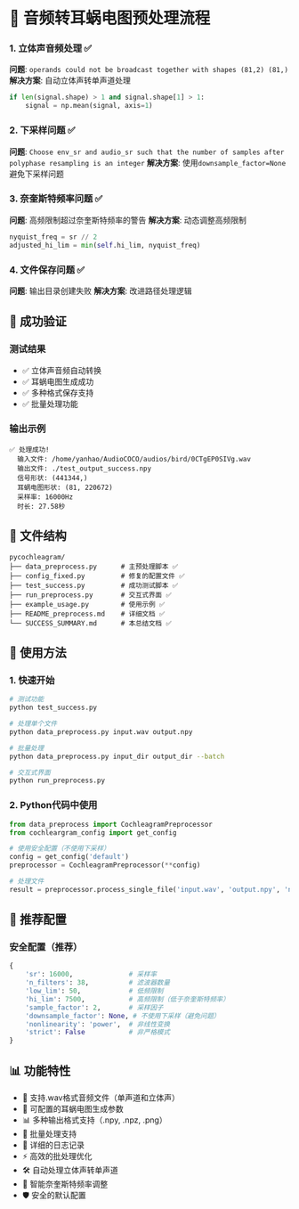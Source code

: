 # 🎉 音频转耳蜗电图预处理流程

### 1. 立体声音频处理 ✅
**问题**: `operands could not be broadcast together with shapes (81,2) (81,)`
**解决方案**: 自动立体声转单声道处理
```python
if len(signal.shape) > 1 and signal.shape[1] > 1:
    signal = np.mean(signal, axis=1)
```

### 2. 下采样问题 ✅
**问题**: `Choose env_sr and audio_sr such that the number of samples after polyphase resampling is an integer`
**解决方案**: 使用`downsample_factor=None`避免下采样问题

### 3. 奈奎斯特频率问题 ✅
**问题**: 高频限制超过奈奎斯特频率的警告
**解决方案**: 动态调整高频限制
```python
nyquist_freq = sr // 2
adjusted_hi_lim = min(self.hi_lim, nyquist_freq)
```

### 4. 文件保存问题 ✅
**问题**: 输出目录创建失败
**解决方案**: 改进路径处理逻辑

## 🎯 成功验证

### 测试结果
- ✅ 立体声音频自动转换
- ✅ 耳蜗电图生成成功
- ✅ 多种格式保存支持
- ✅ 批量处理功能

### 输出示例
```
✅ 处理成功!
  输入文件: /home/yanhao/AudioCOCO/audios/bird/0CTgEP0SIVg.wav
  输出文件: ./test_output_success.npy
  信号形状: (441344,)
  耳蜗电图形状: (81, 220672)
  采样率: 16000Hz
  时长: 27.58秒
```

## 📁 文件结构

```
pycochleagram/
├── data_preprocess.py      # 主预处理脚本 ✅
├── config_fixed.py         # 修复的配置文件 ✅
├── test_success.py         # 成功测试脚本 ✅
├── run_preprocess.py       # 交互式界面 ✅
├── example_usage.py        # 使用示例 ✅
├── README_preprocess.md    # 详细文档 ✅
└── SUCCESS_SUMMARY.md      # 本总结文档 ✅
```

## 🚀 使用方法

### 1. 快速开始
```bash
# 测试功能
python test_success.py

# 处理单个文件
python data_preprocess.py input.wav output.npy

# 批量处理
python data_preprocess.py input_dir output_dir --batch

# 交互式界面
python run_preprocess.py
```

### 2. Python代码中使用
```python
from data_preprocess import CochleagramPreprocessor
from cochleargram_config import get_config

# 使用安全配置（不使用下采样）
config = get_config('default')
preprocessor = CochleagramPreprocessor(**config)

# 处理文件
result = preprocessor.process_single_file('input.wav', 'output.npy', 'npy')
```

## 🔧 推荐配置

### 安全配置（推荐）
```python
{
    'sr': 16000,              # 采样率
    'n_filters': 38,          # 滤波器数量
    'low_lim': 50,            # 低频限制
    'hi_lim': 7500,           # 高频限制（低于奈奎斯特频率）
    'sample_factor': 2,       # 采样因子
    'downsample_factor': None, # 不使用下采样（避免问题）
    'nonlinearity': 'power',  # 非线性变换
    'strict': False           # 非严格模式
}
```

## 📊 功能特性

- 🎵 支持.wav格式音频文件（单声道和立体声）
- 🔧 可配置的耳蜗电图生成参数
- 📊 多种输出格式支持（.npy, .npz, .png）
- 📁 批量处理支持
- 📝 详细的日志记录
- ⚡ 高效的批处理优化
- 🛠️ 自动处理立体声转单声道
- 📏 智能奈奎斯特频率调整
- 🛡️ 安全的默认配置